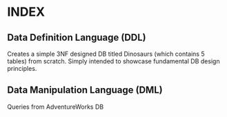 # INDEX
## Data Definition Language (DDL)
  Creates a simple 3NF designed DB titled Dinosaurs (which contains 5 tables) from scratch.  Simply intended to showcase fundamental DB design principles.

## Data Manipulation Language (DML)
  Queries from AdventureWorks DB
